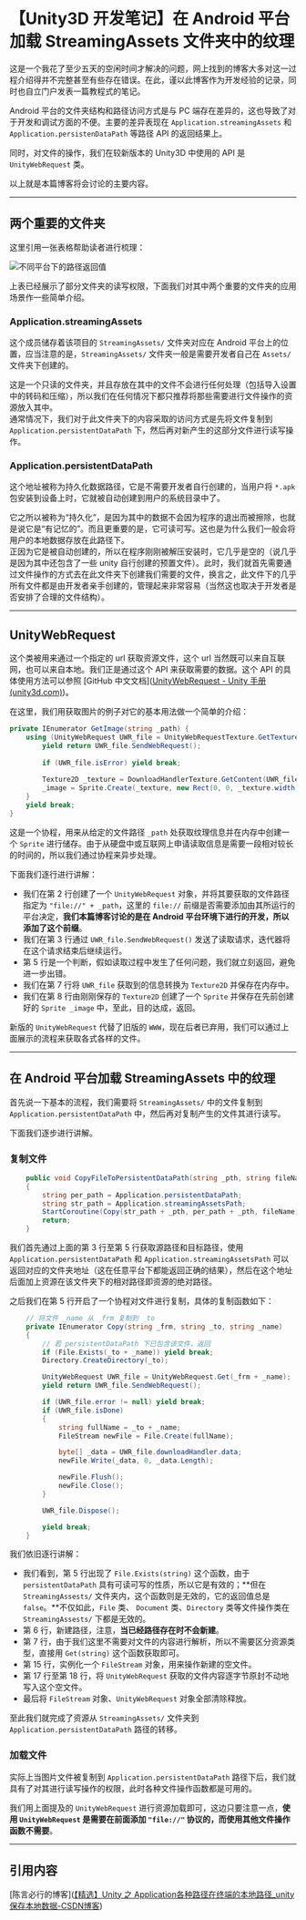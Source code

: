 # 【Unity3D 开发笔记】在 Android 平台加载 StreamingAssets 文件夹中的纹理

这是一个我花了至少五天的空闲时间才解决的问题，网上找到的博客大多对这一过程介绍得并不完整甚至有些存在错误。在此，谨以此博客作为开发经验的记录，同时也自立门户发表一篇教程式的笔记。

Android 平台的文件夹结构和路径访问方式是与 PC 端存在差异的，这也导致了对于开发和调试方面的不便。主要的差异表现在 `Application.streamingAssets` 和 `Application.persistenDataPath` 等路径 API 的返回结果上。

同时，对文件的操作，我们在较新版本的 Unity3D 中使用的 API 是 `UnityWebRequest` 类。

以上就是本篇博客将会讨论的主要内容。

---

## 两个重要的文件夹

这里引用一张表格帮助读者进行梳理：

![不同平台下的路径返回值](https://img-blog.csdnimg.cn/20190305200734923.png?x-oss-process=image/watermark,type_ZmFuZ3poZW5naGVpdGk,shadow_10,text_aHR0cHM6Ly9ibG9nLmNzZG4ubmV0L0N6aGVueWE=,size_16,color_FFFFFF,t_70)

上表已经展示了部分文件夹的读写权限，下面我们对其中两个重要的文件夹的应用场景作一些简单介绍。

### Application.streamingAssets

这个成员储存着该项目的 `StreamingAssets/` 文件夹对应在 Android 平台上的位置，应当注意的是，`StreamingAssets/` 文件夹一般是需要开发者自己在 `Assets/` 文件夹下创建的。 

这是一个只读的文件夹，并且存放在其中的文件不会进行任何处理（包括导入设置中的转码和压缩），所以我们在任何情况下都只推荐将那些需要进行文件操作的资源放入其中。  
通常情况下，我们对于此文件夹下的内容采取的访问方式是先将文件复制到 `Application.persistentDataPath` 下，然后再对新产生的这部分文件进行读写操作。

### Application.persistentDataPath

这个地址被称为持久化数据路径，它是不需要开发者自行创建的，当用户将 `*.apk` 包安装到设备上时，它就被自动创建到用户的系统目录中了。

它之所以被称为“持久化”，是因为其中的数据不会因为程序的退出而被擦除，也就是说它是“有记忆的”。而且更重要的是，它可读可写。这也是为什么我们一般会将用户的本地数据存放在此路径下。  
正因为它是被自动创建的，所以在程序刚刚被解压安装时，它几乎是空的（说几乎是因为其中还包含了一些 unity 自行创建的预置文件）。此时，我们就首先需要通过文件操作的方式去在此文件夹下创建我们需要的文件，换言之，此文件下的几乎所有文件都是由开发者亲手创建的，管理起来非常容易（当然这也取决于开发者是否安排了合理的文件结构）。

---

## UnityWebRequest

这个类被用来通过一个指定的 url 获取资源文件，这个 url 当然既可以来自互联网，也可以来自本地。我们正是通过这个 API 来获取需要的数据。这个 API 的具体使用方法可以参照 [GitHub 中文文档]([UnityWebRequest - Unity 手册 (unity3d.com)](https://docs.unity3d.com/cn/2019.4/Manual/UnityWebRequest.html))。

在这里，我们用获取图片的例子对它的基本用法做一个简单的介绍：

```csharp
private IEnumerator GetImage(string _path) {
    using (UnityWebRequest UWR_file = UnityWebRequestTexture.GetTexture("file://" + _path) {
        yield return UWR_file.SendWebRequest();
        
        if (UWR_file.isError) yield break;
        
        Texture2D _texture = DownloadHandlerTexture.GetContent(UWR_file);
        _image = Sprite.Create(_texture, new Rect(0, 0, _texture.width, _texture.height), Vector2.zero);
    }
    yield break;
}
```

这是一个协程，用来从给定的文件路径 `_path` 处获取纹理信息并在内存中创建一个 `Sprite` 进行储存。由于从硬盘中或互联网上申请读取信息是需要一段相对较长的时间的，所以我们通过协程来异步处理。

下面我们逐行进行讲解：

- 我们在第 2 行创建了一个 `UnityWebRequest` 对象，并将其要获取的文件路径指定为 `"file://" + _path`，这里的 `file://` 前缀是否需要添加由其所运行的平台决定，**我们本篇博客讨论的是在 Android 平台环境下进行的开发，所以添加了这个前缀**。
- 我们在第 3 行通过 `UWR_file.SendWebRequest()` 发送了读取请求，迭代器将在这个请求结束后继续运行。
- 第 5 行是一个判断，假如读取过程中发生了任何问题，我们就立刻返回，避免进一步出错。
- 我们在第 7 行将 `UWR_file` 获取到的信息转换为 `Texture2D` 并保存在内存中。
- 我们在第 8 行由刚刚保存的 `Texture2D` 创建了一个 `Sprite` 并保存在先前创建好的 `Sprite _image` 中，至此，目的达成，返回。

新版的 `UnityWebRequest` 代替了旧版的 `WWW`，现在后者已弃用，我们可以通过上面展示的流程来获取各式各样的文件。

---

## 在 Android 平台加载 StreamingAssets 中的纹理

首先说一下基本的流程，我们需要将 `StreamingAssets/` 中的文件复制到 `Application.persistentDataPath` 中，然后再对复制产生的文件其进行读写。

下面我们逐步进行讲解。

### 复制文件

```csharp
    public void CopyFileToPersistentDataPath(string _pth, string fileName)
    {
        string per_path = Application.persistentDataPath;
        string str_path = Application.streamingAssetsPath;
        StartCoroutine(Copy(str_path + _pth, per_path + _pth, fileName));
        return;
    }
```

我们首先通过上面的第 3 行至第 5 行获取源路径和目标路径，使用 `Application.persistentDataPath` 和 `Application.streamingAssetsPath` 可以返回对应的文件夹地址（这在任意平台下都能返回正确的结果），然后在这个地址后面加上资源在该文件夹下的相对路径即资源的绝对路径。

之后我们在第 5 行开启了一个协程对文件进行复制，具体的复制函数如下：

```csharp
    // 将文件 _name 从 _frm 复制到 _to
    private IEnumerator Copy(string _frm, string _to, string _name)
    {
        // 若 persistentDataPath 下已包含该文件，返回
        if (File.Exists(_to + _name)) yield break;
        Directory.CreateDirectory(_to);

        UnityWebRequest UWR_file = UnityWebRequest.Get(_frm + _name);
        yield return UWR_file.SendWebRequest();

        if (UWR_file.error != null) yield break;
        if (UWR_file.isDone)
        {
            string fullName = _to + _name;
            FileStream newFile = File.Create(fullName);

            byte[] _data = UWR_file.downloadHandler.data;
            newFile.Write(_data, 0, _data.Length);

            newFile.Flush();
            newFile.Close();
        }

        UWR_file.Dispose();

        yield break;
    }
```

我们依旧逐行讲解：

- 我们看到，第 5 行出现了 `File.Exists(string)` 这个函数，由于 `persistentDataPath` 具有可读可写的性质，所以它是有效的；**但在 `StreamingAssests/` 文件夹内，这个函数则是无效的，它的返回值总是 `false`。**不仅如此，`File` 类、 `Document` 类、`Directory` 类等文件操作类在 `StreamingAssests/` 下都是无效的。
- 第 6 行，新建路径，注意，**当已经路径存在时不会新建**。
- 第 7 行，由于我们这里不需要对文件的内容进行解析，所以不需要区分资源类型，直接用 `Get(string)` 这个函数获取即可。
- 第 15 行，实例化一个 `FileStream` 对象，用来操作新建的空文件。
- 第 17 行至第 18 行，将 `UnityWebRequest` 获取的文件内容逐字节原封不动地写入这个空文件。
- 最后将 `FileStream` 对象、`UnityWebRequest` 对象全部清除释放。

至此我们就完成了资源从 `StreamingAssets/` 文件夹到 `Application.persistentDataPath` 路径的转移。

### 加载文件

实际上当图片文件被复制到 `Application.persistentDataPath` 路径下后，我们就具有了对其进行读写操作的权限，此时各种文件操作函数都是可用的。

我们用上面提及的 `UnityWebRequest` 进行资源加载即可，这边只要注意一点，**使用 `UnityWebRequest` 是需要在前面添加 `"file://"` 协议的，而使用其他文件操作函数不需要**。

---

## 引用内容

[陈言必行的博客]([【精选】Unity 之 Application各种路径在终端的本地路径_unity保存本地数据-CSDN博客](https://blog.csdn.net/Czhenya/article/details/88181930?spm=1001.2014.3001.5506))
